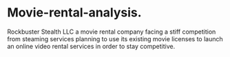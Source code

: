 # Movie-rental-analysis.
Rockbuster Stealth LLC a movie rental company facing a stiff competition from steaming services planning to use its existing movie licenses to launch an online video rental services in order to stay competitive.
